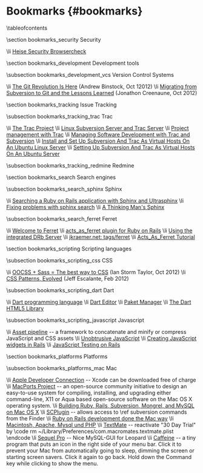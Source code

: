 
Bookmarks    {#bookmarks}
=========

\tableofcontents

\section bookmarks_security Security

\li [Heise Security Browsercheck](http://www.heise.de/security/dienste/Java-403125.html)

\section bookmarks_development Development tools

\subsection bookmarks_development_vcs Version Control Systems

\li [The Git Revolution Is Here](http://www.drdobbs.com/tools/the-git-revolution-is-here/240009161) (Andrew Binstock, Oct 12012)
\li [Migrating from Subversion to Git and the Lessons Learned](http://www.drdobbs.com/architecture-and-design/migrating-from-subversion-to-git-and-the/240009175) (Jonathon Creenaune, Oct 2012)

\section bookmarks_tracking Issue Tracking

\subsection bookmarks_tracking_trac Trac

\li [The Trac Project](http://trac.edgewall.org)
\li [Linux Subversion Server and Trac Server](http://www.yolinux.com/TUTORIALS/LinuxSubversionAndTracServer.html)
\li [Project management with Trac](http://www.linux.com/feature/48889)
\li [Managing Software Development with Trac and Subversion](http://www.packtpub.com/managing-software-development-with-trac-and-subversion/book)
\li [Install and Set Up Subversion And Trac As Virtual Hosts On An Ubuntu Linux Server](http://www.linewbie.com/2008/01/install-and-set-up-subversion-and-trac-as-virtual-hosts-on-an-ubuntu-linux-server.html)
\li [Setting Up Subversion And Trac As Virtual Hosts On An Ubuntu Server](http://www.howtoforge.com/subversion-trac-virtual-hosts-on-ubuntu-server)

\subsection bookmarks_tracking_redmine Redmine

\section bookmarks_search Search engines

\subsection bookmarks_search_sphinx Sphinx

\li [Searching a Ruby on Rails application with Sphinx and Ultrasphinx](http://blog.insoshi.com/2008/07/17/searching-a-ruby-on-rails-application-with-sphinx-and-ultrasphinx)
\li [Fixing problems with sphinx search](http://blog.lrdesign.com/2008/07/fixing-problems-with-sphinx-search)
\li [A Thinking Man's Sphinx](http://reinh.com/blog/2008/07/14/a-thinking-mans-sphinx.html)

\subsection bookmarks_search_ferret Ferret

\li [Welcome to Ferret](http://ferret.davebalmain.com/trac)
\li [acts_as_ferret plugin for Ruby on Rails](http://projects.jkraemer.net/acts_as_ferret)
\li [Using the integrated DRb Server](http://projects.jkraemer.net/acts_as_ferret/wiki/DrbServer)
\li [jkraemer.net: tags/ferret](http://www.jkraemer.net/tags/ferret)
\li [Acts_As_Ferret Tutorial](http://www.railsenvy.com/2007/2/19/acts-as-ferret-tutorial)

\section bookmarks_scripting Scripting languages

\subsection bookmarks_scripting_css CSS

\li [OOCSS + Sass = The best way to CSS](http://ianstormtaylor.com/oocss-plus-sass-is-the-best-way-to-css) (Ian Storm Taylor, Oct 2012)
\li [CSS Patterns, Evolved](http://carrotblog.com/css-patterns-evolved) (Jeff Escalante, Feb 2012)

\subsection bookmarks_scripting_dart Dart

\li [Dart programming language](http://www.dartlang.org)
\li [Dart Editor](http://www.dartlang.org/docs/editor/getting-started)
\li [Paket Manager](http://pub.dartlang.org)
\li [The Dart HTML5 Library](http://api.dartlang.org/docs/continuous/dart_html.html)

\subsection bookmarks_scripting_javascript Javascript

\li [Asset pipeline](http://guides.rubyonrails.org/asset_pipeline.html) -- a framework to concatenate and minify or compress JavaScript and CSS assets
\li [Unobtrusive JavaScript](http://en.wikipedia.org/wiki/Unobtrusive_JavaScript)
\li [Creating JavaScript widgets in Rails](http://www.igvita.com/2007/06/05/creating-javascript-widgets-in-rails/)
\li [JavaScript Testing on Rails](http://www.solitr.com/blog/2012/04/konacha-tutorial-javascript-testing-with-rails)

\section bookmarks_platforms Platforms

\subsection bookmarks_platforms_mac Mac

\li [Apple Developer Connection](http://developer.apple.com) -- Xcode can be downloaded free of charge
\li [MacPorts Project](http://www.macports.org) -- an open-source community initiative to design an easy-to-use system for compiling, installing, and upgrading either command-line, X11 or Aqua based open-source software on the Mac OS X operating system.
\li [Building Ruby, Rails, Subversion, Mongrel, and MySQL on Mac OS X](http://hivelogic.com/narrative/articles/ruby-rails-mongrel-mysql-osx)
\li [SCPlugin](http://scplugin.tigris.org) -- allows access to \ref subversion commands from the Finder
\li [Ruby on Rails development done the Mac way](http://locomotive.raaum.org)
\li [Macintosh, Apache, Mysql und PHP](http://www.mamp.info)
\li [TextMate](http://www.macromates.com) -- reactivate "30 Day Trial" by \code rm ~/Library/Preferences/com.macromates.textmate.plist \endcode
\li [Sequel Pro](http://code.google.com/p/sequel-pro) -- Nice MySQL-GUI for Leopard
\li [Caffeine](http://www.lightheadsw.com/caffeine) -- a tiny program that puts an icon in the right side of your menu bar. Click it to prevent your Mac from automatically going to sleep, dimming the screen or starting screen savers. Click it again to go back. Hold down the Command key while clicking to show the menu.
